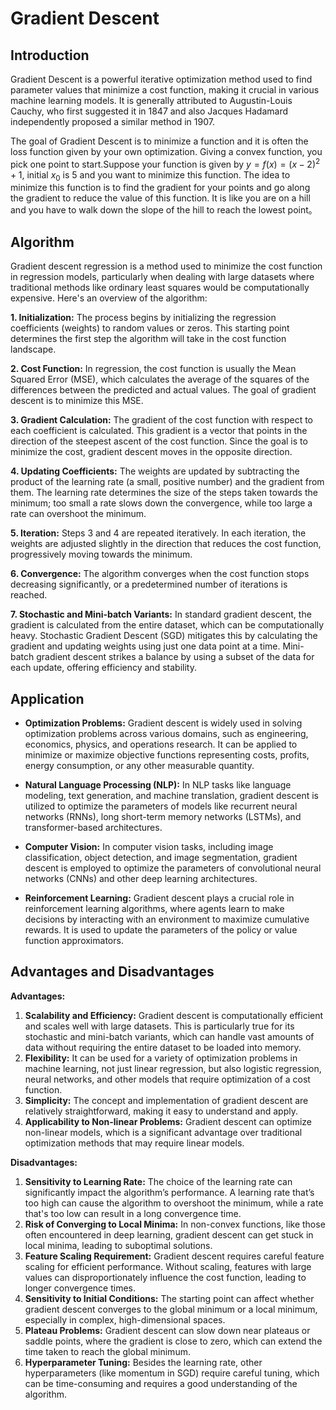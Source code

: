 # Gradient Descent

## Introduction
Gradient Descent is a powerful iterative optimization method used to find parameter values that minimize a cost function, making it crucial in various machine learning models. It is generally attributed to Augustin-Louis Cauchy, who first suggested it in 1847 and also Jacques Hadamard independently proposed a similar method in 1907.

The goal of Gradient Descent is to minimize a function and it is often the loss function given by your own optimization.
Giving a convex function, you pick one point to start.Suppose your function is given by $y=f(x)= (x-2)^2+1$, initial 
$x_0$ is 5 and you want to minimize this function.
The idea to minimize this function is to find the gradient for your points and go along the gradient to reduce the value of 
this function. It is like you are on a hill and you have to walk down the slope of the hill to reach the lowest point。


## Algorithm 
Gradient descent regression is a method used to minimize the cost function in regression models, particularly when dealing with large datasets where traditional methods like ordinary least squares would be computationally expensive. Here's an overview of the algorithm:

**1. Initialization:** The process begins by initializing the regression coefficients (weights) to random values or zeros. This starting point determines the first step the algorithm will take in the cost function landscape.

**2. Cost Function:** In regression, the cost function is usually the Mean Squared Error (MSE), which calculates the average of the squares of the differences between the predicted and actual values. The goal of gradient descent is to minimize this MSE.

**3. Gradient Calculation:** The gradient of the cost function with respect to each coefficient is calculated. This gradient is a vector that points in the direction of the steepest ascent of the cost function. Since the goal is to minimize the cost, gradient descent moves in the opposite direction.

**4. Updating Coefficients:** The weights are updated by subtracting the product of the learning rate (a small, positive number) and the gradient from them. The learning rate determines the size of the steps taken towards the minimum; too small a rate slows down the convergence, while too large a rate can overshoot the minimum.

**5. Iteration:** Steps 3 and 4 are repeated iteratively. In each iteration, the weights are adjusted slightly in the direction that reduces the cost function, progressively moving towards the minimum.

**6. Convergence:** The algorithm converges when the cost function stops decreasing significantly, or a predetermined number of iterations is reached.

**7. Stochastic and Mini-batch Variants:** In standard gradient descent, the gradient is calculated from the entire dataset, which can be computationally heavy. Stochastic Gradient Descent (SGD) mitigates this by calculating the gradient and updating weights using just one data point at a time. Mini-batch gradient descent strikes a balance by using a subset of the data for each update, offering efficiency and stability.

## Application

- **Optimization Problems:** Gradient descent is widely used in solving optimization problems across various domains, such as engineering, economics, physics, and operations research. It can be applied to minimize or maximize objective functions representing costs, profits, energy consumption, or any other measurable quantity.
  
- **Natural Language Processing (NLP):** In NLP tasks like language modeling, text generation, and machine translation, gradient descent is utilized to optimize the parameters of models like recurrent neural networks (RNNs), long short-term memory networks (LSTMs), and transformer-based architectures.

- **Computer Vision:** In computer vision tasks, including image classification, object detection, and image segmentation, gradient descent is employed to optimize the parameters of convolutional neural networks (CNNs) and other deep learning architectures.

- **Reinforcement Learning:** Gradient descent plays a crucial role in reinforcement learning algorithms, where agents learn to make decisions by interacting with an environment to maximize cumulative rewards. It is used to update the parameters of the policy or value function approximators.

## Advantages and Disadvantages

**Advantages:**

1. **Scalability and Efficiency:** Gradient descent is computationally efficient and scales well with large datasets. This is particularly true for its stochastic and mini-batch variants, which can handle vast amounts of data without requiring the entire dataset to be loaded into memory.
2. **Flexibility:** It can be used for a variety of optimization problems in machine learning, not just linear regression, but also logistic regression, neural networks, and other models that require optimization of a cost function.
3. **Simplicity:** The concept and implementation of gradient descent are relatively straightforward, making it easy to understand and apply.
4. **Applicability to Non-linear Problems:** Gradient descent can optimize non-linear models, which is a significant advantage over traditional optimization methods that may require linear models.

**Disadvantages:**
1. **Sensitivity to Learning Rate:** The choice of the learning rate can significantly impact the algorithm’s performance. A learning rate that’s too high can cause the algorithm to overshoot the minimum, while a rate that's too low can result in a long convergence time.
2. **Risk of Converging to Local Minima:** In non-convex functions, like those often encountered in deep learning, gradient descent can get stuck in local minima, leading to suboptimal solutions.
3. **Feature Scaling Requirement:** Gradient descent requires careful feature scaling for efficient performance. Without scaling, features with large values can disproportionately influence the cost function, leading to longer convergence times.
4. **Sensitivity to Initial Conditions:** The starting point can affect whether gradient descent converges to the global minimum or a local minimum, especially in complex, high-dimensional spaces.
5. **Plateau Problems:** Gradient descent can slow down near plateaus or saddle points, where the gradient is close to zero, which can extend the time taken to reach the global minimum.
6. **Hyperparameter Tuning:** Besides the learning rate, other hyperparameters (like momentum in SGD) require careful tuning, which can be time-consuming and requires a good understanding of the algorithm.

